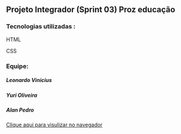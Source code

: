 ## Projeto Integrador (Sprint 03) Proz educação
<h3> Tecnologias utilizadas :</h3>
<p> HTML</p>
<p> CSS</p>
<h3>Equipe:</h3>
<h5>Leonardo Vinicius</h5>
<h5>Yuri Oliveira</h5>
<h5>Alan Pedro</h5>

[Clique aqui para visulizar no navegador]() 
